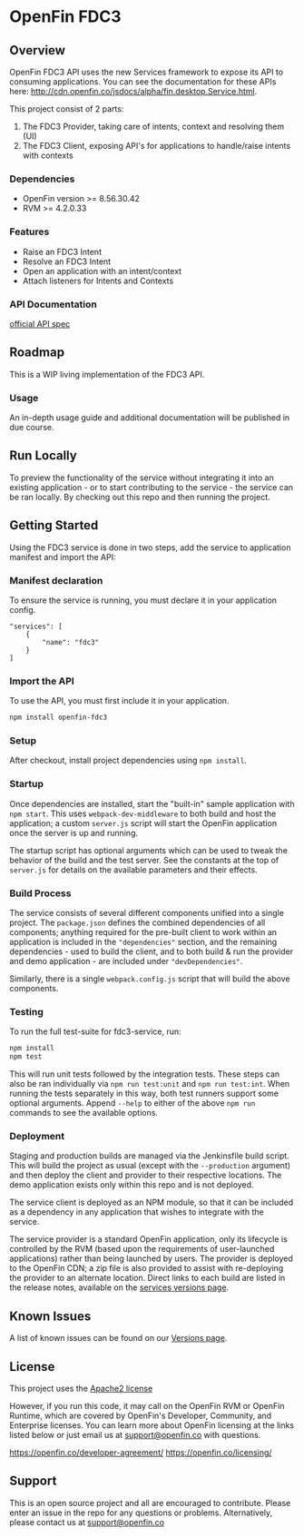 # OpenFin FDC3


## Overview

OpenFin FDC3 API uses the new Services framework to expose its API to consuming applications.  You can see the documentation for these APIs here:  http://cdn.openfin.co/jsdocs/alpha/fin.desktop.Service.html.

This project consist of 2 parts:
1. The FDC3 Provider, taking care of intents, context and resolving them (UI)
2. The FDC3 Client, exposing API's for applications to handle/raise intents with contexts

### Dependencies
- OpenFin version >= 8.56.30.42 
- RVM >= 4.2.0.33 

### Features
* Raise an FDC3 Intent
* Resolve an FDC3 Intent
* Open an application with an intent/context
* Attach listeners for Intents and Contexts


### API Documentation

[official API spec](https://github.com/FDC3/API)


## Roadmap
This is a WIP living implementation of the FDC3 API.

### Usage

An in-depth usage guide and additional documentation will be published in due course.

## Run Locally

To preview the functionality of the service without integrating it into an existing application - or to start contributing to the service - the service can be ran locally. By checking out this repo and then running the project.

## Getting Started

Using the FDC3 service is done in two steps, add the service to application manifest and import the API:

### Manifest declaration

To ensure the service is running, you must declare it in your application config.

```
"services": [
    {
        "name": "fdc3"
    }
]

```

### Import the API

To use the API, you must first include it in your application. 

```bash
npm install openfin-fdc3
```

### Setup

After checkout, install project dependencies using `npm install`.

### Startup
Once dependencies are installed, start the "built-in" sample application with `npm start`. This uses `webpack-dev-middleware` to both build and host the application; a custom `server.js` script will start the OpenFin application once the server is up and running.

The startup script has optional arguments which can be used to tweak the behavior of the build and the test server. See the constants at the top of `server.js` for details on the available parameters and their effects.

### Build Process
The service consists of several different components unified into a single project. The `package.json` defines the combined dependencies of all components; anything required for the pre-built client to work within an application is included in the `"dependencies"` section, and the remaining dependencies - used to build the client, and to both build & run the provider and demo application - are included under `"devDependencies"`.

Similarly, there is a single `webpack.config.js` script that will build the above components.

### Testing
To run the full test-suite for fdc3-service, run:
```bash
npm install
npm test
```

This will run unit tests followed by the integration tests. These steps can also be ran individually via `npm run test:unit` and `npm run test:int`. When running the tests separately in this way, both test runners support some optional arguments. Append `--help` to either of the above `npm run` commands to see the available options.

### Deployment
Staging and production builds are managed via the Jenkinsfile build script. This will build the project as usual (except with the `--production` argument) and then deploy the client and provider to their respective locations. The demo application exists only within this repo and is not deployed.

The service client is deployed as an NPM module, so that it can be included as a dependency in any application that wishes to integrate with the service.

The service provider is a standard OpenFin application, only its lifecycle is controlled by the RVM (based upon the requirements of user-launched applications) rather than being launched by users. The provider is deployed to the OpenFin CDN; a zip file is also provided to assist with re-deploying the provider to an alternate location. Direct links to each build are listed in the release notes, available on the [services versions page](https://developer.openfin.co/versions/?product=Services).

## Known Issues
A list of known issues can be found on our [Versions page](https://developer.openfin.co/versions/?product=Services).

## License
This project uses the [Apache2 license](https://www.apache.org/licenses/LICENSE-2.0)

However, if you run this code, it may call on the OpenFin RVM or OpenFin Runtime, which are covered by OpenFin's Developer, Community, and Enterprise licenses. You can learn more about OpenFin licensing at the links listed below or just email us at support@openfin.co with questions.

https://openfin.co/developer-agreement/
https://openfin.co/licensing/

## Support
This is an open source project and all are encouraged to contribute.
Please enter an issue in the repo for any questions or problems. Alternatively, please contact us at support@openfin.co
